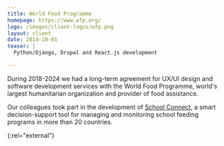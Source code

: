 ```yaml
---
title: World Food Programme
homepage: https://www.wfp.org/
logo: /images/client-logos/wfp.png
layout: client
date: 2014-10-01
teaser: |
  Python/Django, Drupal and React.js development

---
```


During 2018-2024 we had a long-term agreement for UX/UI design and software development services with the World Food Programme, world's largest humanitarian organization and provider of food assistance.

Our colleagues took part in the development of [School Connect][school-connect], a smart decision-support tool for managing and monitoring school feeding programs in more than 20 countries.

[school-connect]: https://innovation.wfp.org/project/school-connect
{:rel="external"}
